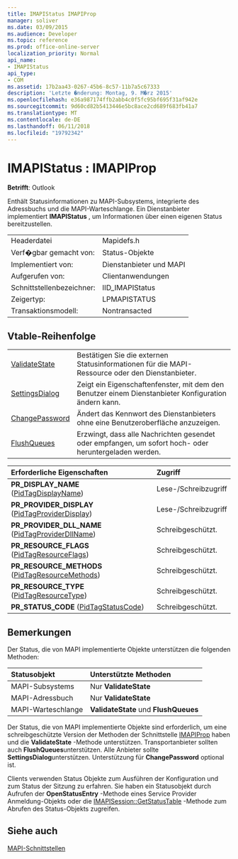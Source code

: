```yaml
---
title: IMAPIStatus IMAPIProp
manager: soliver
ms.date: 03/09/2015
ms.audience: Developer
ms.topic: reference
ms.prod: office-online-server
localization_priority: Normal
api_name:
- IMAPIStatus
api_type:
- COM
ms.assetid: 17b2aa43-0267-45b6-8c57-11b7a5c67333
description: 'Letzte �nderung: Montag, 9. M�rz 2015'
ms.openlocfilehash: e36a987174ffb2abb4c0f5fc95bf695f31af942e
ms.sourcegitcommit: 9d60cd82b5413446e5bc8ace2cd689f683fb41a7
ms.translationtype: MT
ms.contentlocale: de-DE
ms.lasthandoff: 06/11/2018
ms.locfileid: "19792342"
---
```

# <a name="imapistatus--imapiprop"></a>IMAPIStatus : IMAPIProp

  
  
**Betrifft**: Outlook 
  
Enthält Statusinformationen zu MAPI-Subsystems, integrierte des Adressbuchs und die MAPI-Warteschlange. Ein Dienstanbieter implementiert **IMAPIStatus** , um Informationen über einen eigenen Status bereitzustellen. 
  
|||
|:-----|:-----|
|Headerdatei  <br/> |Mapidefs.h  <br/> |
|Verf�gbar gemacht von:  <br/> |Status-Objekte  <br/> |
|Implementiert von:  <br/> |Dienstanbieter und MAPI  <br/> |
|Aufgerufen von:  <br/> |Clientanwendungen  <br/> |
|Schnittstellenbezeichner:  <br/> |IID_IMAPIStatus  <br/> |
|Zeigertyp:  <br/> |LPMAPISTATUS  <br/> |
|Transaktionsmodell:  <br/> |Nontransacted  <br/> |
   
## <a name="vtable-order"></a>Vtable-Reihenfolge

|||
|:-----|:-----|
|[ValidateState](imapistatus-validatestate.md) <br/> |Bestätigen Sie die externen Statusinformationen für die MAPI-Ressource oder den Dienstanbieter.  <br/> |
|[SettingsDialog](imapistatus-settingsdialog.md) <br/> |Zeigt ein Eigenschaftenfenster, mit dem den Benutzer einem Dienstanbieter Konfiguration ändern kann.  <br/> |
|[ChangePassword](imapistatus-changepassword.md) <br/> |Ändert das Kennwort des Dienstanbieters ohne eine Benutzeroberfläche anzuzeigen.  <br/> |
|[FlushQueues](imapistatus-flushqueues.md) <br/> |Erzwingt, dass alle Nachrichten gesendet oder empfangen, um sofort hoch- oder heruntergeladen werden.  <br/> |
   
|**Erforderliche Eigenschaften**|**Zugriff**|
|:-----|:-----|
|**PR_DISPLAY_NAME** ([PidTagDisplayName](pidtagdisplayname-canonical-property.md))  <br/> |Lese-/Schreibzugriff  <br/> |
|**PR_PROVIDER_DISPLAY** ([PidTagProviderDisplay](pidtagproviderdisplay-canonical-property.md))  <br/> |Lese-/Schreibzugriff  <br/> |
|**PR_PROVIDER_DLL_NAME** ([PidTagProviderDllName](pidtagproviderdllname-canonical-property.md))  <br/> |Schreibgeschützt.  <br/> |
|**PR_RESOURCE_FLAGS** ([PidTagResourceFlags](pidtagresourceflags-canonical-property.md))  <br/> |Schreibgeschützt.  <br/> |
|**PR_RESOURCE_METHODS** ([PidTagResourceMethods](pidtagresourcemethods-canonical-property.md))  <br/> |Schreibgeschützt.  <br/> |
|**PR_RESOURCE_TYPE** ([PidTagResourceType](pidtagresourcetype-canonical-property.md))  <br/> |Schreibgeschützt.  <br/> |
|**PR_STATUS_CODE** ([PidTagStatusCode](pidtagstatuscode-canonical-property.md))  <br/> |Schreibgeschützt.  <br/> |
   
## <a name="remarks"></a>Bemerkungen

Der Status, die von MAPI implementierte Objekte unterstützen die folgenden Methoden:
  
|**Statusobjekt**|**Unterstützte Methoden**|
|:-----|:-----|
|MAPI-Subsystems  <br/> |Nur **ValidateState**  <br/> |
|MAPI-Adressbuch  <br/> |Nur **ValidateState**  <br/> |
|MAPI-Warteschlange  <br/> |**ValidateState** und **FlushQueues** <br/> |
   
Der Status, die von MAPI implementierte Objekte sind erforderlich, um eine schreibgeschützte Version der Methoden der Schnittstelle [IMAPIProp](imapipropiunknown.md) haben und die **ValidateState** -Methode unterstützen. Transportanbieter sollten auch **FlushQueues**unterstützen. Alle Anbieter sollte **SettingsDialog**unterstützen. Unterstützung für **ChangePassword** optional ist. 
  
Clients verwenden Status Objekte zum Ausführen der Konfiguration und zum Status der Sitzung zu erfahren. Sie haben ein Statusobjekt durch Aufrufen der **OpenStatusEntry** -Methode eines Service Provider Anmeldung-Objekts oder die [IMAPISession::GetStatusTable](imapisession-getstatustable.md) -Methode zum Abrufen des Status-Objekts zugreifen. 
  
## <a name="see-also"></a>Siehe auch



[MAPI-Schnittstellen](mapi-interfaces.md)

